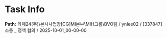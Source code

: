 # Task Info

**Path:** 카페24(주)\본사사업장\[CG]MI본부\MIH그룹\BVO팀 / ynlee02 / [337847] 소통 _ 정책 협의 / 2025-10-01_00-00-00

